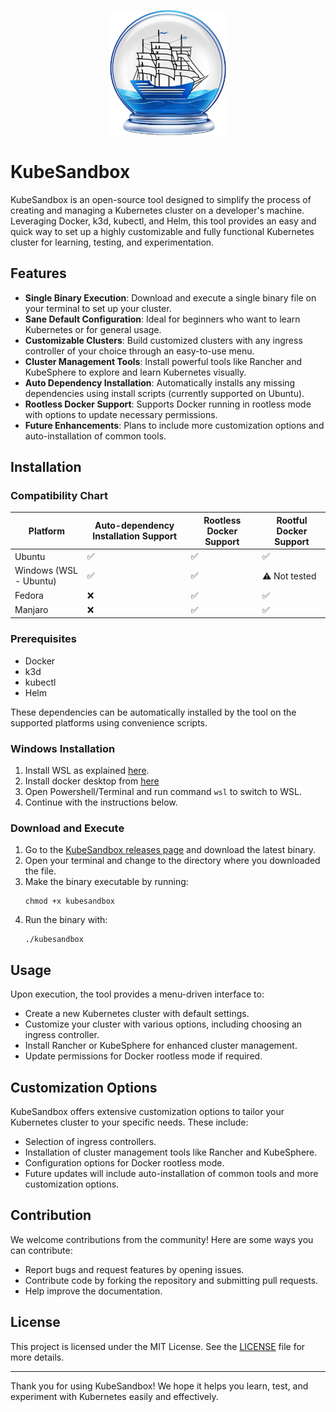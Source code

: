 <p align="center">
  <img height="200" alt="KubeSandbox" src="images/icon.png">
</p>

# KubeSandbox

KubeSandbox is an open-source tool designed to simplify the process of creating and managing a Kubernetes cluster on a
developer's machine. Leveraging Docker, k3d, kubectl, and Helm, this tool provides an easy and quick way to set up a
highly customizable and fully functional Kubernetes cluster for learning, testing, and experimentation.

## Features

- **Single Binary Execution**: Download and execute a single binary file on your terminal to set up your cluster.
- **Sane Default Configuration**: Ideal for beginners who want to learn Kubernetes or for general usage.
- **Customizable Clusters**: Build customized clusters with any ingress controller of your choice through an easy-to-use
  menu.
- **Cluster Management Tools**: Install powerful tools like Rancher and KubeSphere to explore and learn Kubernetes
  visually.
- **Auto Dependency Installation**: Automatically installs any missing dependencies using install scripts (currently
  supported on Ubuntu).
- **Rootless Docker Support**: Supports Docker running in rootless mode with options to update necessary permissions.
- **Future Enhancements**: Plans to include more customization options and auto-installation of common tools.

## Installation

### Compatibility Chart

| Platform               | Auto-dependency Installation Support | Rootless Docker Support | Rootful Docker Support |
|------------------------|--------------------------------------|-------------------------|------------------------|
| Ubuntu                 | :white_check_mark:                   | :white_check_mark:      | :white_check_mark:     
| Windows (WSL - Ubuntu) | :white_check_mark:                   | :white_check_mark:      | :warning: Not tested   |
| Fedora                 | :x: | :white_check_mark: | :white_check_mark:     |
| Manjaro                | :x: | :white_check_mark: | :white_check_mark:     |

### Prerequisites

- Docker
- k3d
- kubectl
- Helm

These dependencies can be automatically installed by the tool on the supported platforms using convenience scripts.

### Windows Installation
1. Install WSL as explained [here](https://learn.microsoft.com/en-us/windows/wsl/install).
2. Install docker desktop from [here](https://www.docker.com/products/docker-desktop/)
3. Open Powershell/Terminal and run command `wsl` to switch to WSL.
4. Continue with the instructions below.

### Download and Execute

1. Go to the [KubeSandbox releases page](https://github.com/NuclearExperiments/KubeSandbox/releases/latest) and download
   the latest binary.
2. Open your terminal and change to the directory where you downloaded the file.
3. Make the binary executable by running:
   ```shell
   chmod +x kubesandbox
   ```
4. Run the binary with:
   ```shell
   ./kubesandbox
   ```

## Usage

Upon execution, the tool provides a menu-driven interface to:

- Create a new Kubernetes cluster with default settings.
- Customize your cluster with various options, including choosing an ingress controller.
- Install Rancher or KubeSphere for enhanced cluster management.
- Update permissions for Docker rootless mode if required.

## Customization Options

KubeSandbox offers extensive customization options to tailor your Kubernetes cluster to your specific needs. These
include:

- Selection of ingress controllers.
- Installation of cluster management tools like Rancher and KubeSphere.
- Configuration options for Docker rootless mode.
- Future updates will include auto-installation of common tools and more customization options.

## Contribution

We welcome contributions from the community! Here are some ways you can contribute:

- Report bugs and request features by opening issues.
- Contribute code by forking the repository and submitting pull requests.
- Help improve the documentation.

## License

This project is licensed under the MIT License. See the [LICENSE](LICENSE) file for more details.

---

Thank you for using KubeSandbox! We hope it helps you learn, test, and experiment with Kubernetes easily and
effectively.